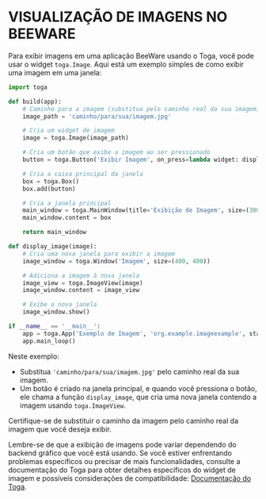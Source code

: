 # VISUALIZAÇÃO DE IMAGENS NO BEEWARE
Para exibir imagens em uma aplicação BeeWare usando o Toga, você pode usar o widget `toga.Image`. Aqui está um exemplo simples de como exibir uma imagem em uma janela:

```python
import toga

def build(app):
    # Caminho para a imagem (substitua pelo caminho real da sua imagem)
    image_path = 'caminho/para/sua/imagem.jpg'

    # Cria um widget de imagem
    image = toga.Image(image_path)

    # Cria um botão que exibe a imagem ao ser pressionado
    button = toga.Button('Exibir Imagem', on_press=lambda widget: display_image(image))

    # Cria a caixa principal da janela
    box = toga.Box()
    box.add(button)

    # Cria a janela principal
    main_window = toga.MainWindow(title='Exibição de Imagem', size=(300, 200))
    main_window.content = box

    return main_window

def display_image(image):
    # Cria uma nova janela para exibir a imagem
    image_window = toga.Window('Imagem', size=(400, 400))

    # Adiciona a imagem à nova janela
    image_view = toga.ImageView(image)
    image_window.content = image_view

    # Exibe a nova janela
    image_window.show()

if __name__ == '__main__':
    app = toga.App('Exemplo de Imagem', 'org.example.imageexample', startup=build)
    app.main_loop()
```

Neste exemplo:

- Substitua `'caminho/para/sua/imagem.jpg'` pelo caminho real da sua imagem.
- Um botão é criado na janela principal, e quando você pressiona o botão, ele chama a função `display_image`, que cria uma nova janela contendo a imagem usando `toga.ImageView`.

Certifique-se de substituir o caminho da imagem pelo caminho real da imagem que você deseja exibir.

Lembre-se de que a exibição de imagens pode variar dependendo do backend gráfico que você está usando. Se você estiver enfrentando problemas específicos ou precisar de mais funcionalidades, consulte a documentação do Toga para obter detalhes específicos do widget de imagem e possíveis considerações de compatibilidade: [Documentação do Toga](https://toga.readthedocs.io).